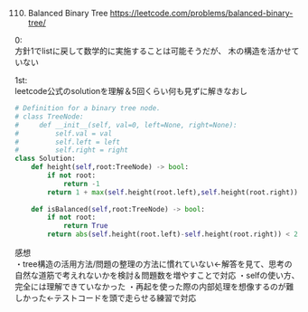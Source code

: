 110. Balanced Binary Tree
https://leetcode.com/problems/balanced-binary-tree/

0:   
方針1でlistに戻して数学的に実施することは可能そうだが、
木の構造を活かせていない   

1st:   
leetcode公式のsolutionを理解＆5回くらい何も見ずに解きなおし   

```python
# Definition for a binary tree node.
# class TreeNode:
#     def __init__(self, val=0, left=None, right=None):
#         self.val = val
#         self.left = left
#         self.right = right
class Solution:
    def height(self,root:TreeNode) -> bool:
        if not root:
            return -1
        return 1 + max(self.height(root.left),self.height(root.right))
    
    def isBalanced(self,root:TreeNode) -> bool:
        if not root:
            return True
        return abs(self.height(root.left)-self.height(root.right)) < 2 and self.isBalanced(root.left) and self.isBalanced(root.right)
```
感想   
・tree構造の活用方法/問題の整理の方法に慣れていない←解答を見て、思考の自然な道筋で考えれないかを検討＆問題数を増やすことで対応
・selfの使い方、完全には理解できていなかった
・再起を使った際の内部処理を想像するのが難しかった←テストコードを頭で走らせる練習で対応


